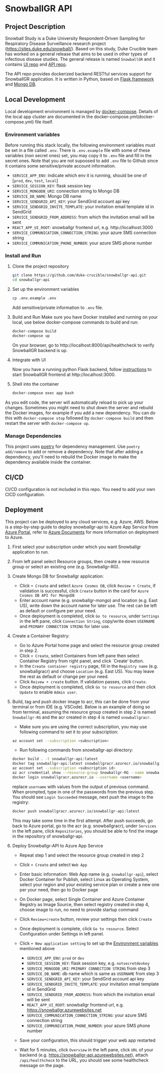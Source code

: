 # SnowballGR API

## Project Description

Snowball Study is a Duke University Respondent-Driven Sampling for Respiratory Disease Surveillance research project (https://sites.duke.edu/snowball/). 
Based on this study, Duke Crucible team has worked on a general release that aims to be used in other types of infectious disease studies. The general release
is named `SnowballGR` and it contains [UI repo](https://github.com/duke-crucible/snowbalgr-ui.git) and [API repo](https://github.com/duke-crucible/snowbalgr-api.git). 

The API repo provides dockerized backend RESTful services support for SnowballGR application. It is written in Python, based on [Flask framework](https://flask.palletsprojects.com/) and [Mongo DB](https://www.mongodb.com/).

## Local Development

Local development environment is managed by [docker-compose](https://docs.docker.com/compose/). Details of the local app cluster are documented in the docker-compose.yml(docker-compose.yml) file itself.

### Environment variables

Before running this stack locally, the following environment variables must be set in a file called `.env`. There is `.env.example` file with some of these variables (non secret ones) set, you may copy it to `.env` file and fill in the secret ones. Note that you are not supoosed to add `.env` file to Github since it contains some sensitive/private account information.

* `SERVICE_APP_ENV`: indicate which env it is running, should be one of [`prod`, `dev`, `test`, `local`]
* `SERVICE_SESSION_KEY`: flask session key
* `SERVICE_MONGODB_URI`: connection string to Mongo DB
* `SERVICE_DB_NAME`: Mongo DB name
* `SERVICE_SENDGRID_API_KEY`: your SendGrid account api key
* `SERVICE_SENDGRID_INVITE_TEMPLATE`: your invitation email template id in SendGrid
* `SERVICE_SENDGRID_FROM_ADDRESS`: from which the invitation email will be sent
* `REACT_APP_UI_ROOT`: snowballgr frontend url, e.g. http://localhost:3000
* `SERVICE_COMMUNICATION_CONNECTION_STRING`: your azure SMS connection string
* `SERVICE_COMMUNICATION_PHONE_NUMBER`: your azure SMS phone number

### Install and Run

1. Clone the project repository
    ```bash
    git clone https://github.com/duke-crucible/snowballgr-api.git
    cd snowballgr-api
    ```

2. Set up the environment variables
    ```bash
    cp .env.example .env
    ```
    Add sensitive/private information to `.env` file.

3. Build and Run
    Make sure you have Docker installed and running on your local, use below docker-compose commands to build and run:

    ```bash
    docker-compose build
    docker-compose up
    ```
    On your browser, go to http://localhost:8000/api/healthcheck to verify SnowballGR backend is up.

4. Integrate with UI

    Now you have a running python Flask backend, follow [instructions](https://github.com/duke-crucible/snowballgr-ui#local-development) to start SnowballGR frontend at http://localhost:3000.

5. Shell into the container
    ```bash
    docker-compose exec app bash
    ```

As you edit code, the server will automatically reload to pick up your changes. Sometimes you might need to shut down the server and rebuild the Docker images, for example if you add a new dependency. You can do this with `docker-compose stop` followed by `docker-compose build` and then restart the server with `docker-compose up`.

### Manage Dependencies
This project uses [poetry](https://python-poetry.org/) for dependency management. Use `poetry add/remove` to add or remove a dependency. Note that after adding a dependency, you'll need to rebuild the Docker image to make the dependency available inside the container.

## CI/CD
CI/CD configuration is not included in this repo. You need to add your own CICD configuration.  


## Deployment
This project can be deployed to any cloud services, e.g. Azure, AWS. Below is a step-by-step guide to deploy snowballgr-api to Azure App Service from [Azure Portal](https://portal.azure.com), refer to [Azure Documents](https://docs.microsoft.com/en-us/azure/?product=featured) for more information on deployment to Azure.

1. First select your subscription under which you want Snowballgr application to run.
2. From left panel select Resource groups, then create a new resource group or select an existing one (e.g. Snowballgr-RG).
3. Create Mongo DB for Snowballgr application:
    - Click `+ Create` and select `Azure Cosmos DB`,  click `Review + Create`, if validation is successful, click `Create` button in the card for `Azure Cosmos DB API for MongoDB`
    - Enter account name (e.g. snowballgr-mongo) and location (e.g. East US), write down the account name for later use. The rest can be left as default or configure per your need.
    - Once deployment is completed, click `Go to resource`, under `Settings` in the left pane, click `Connection String`, copy/write down `USERNAME` and `PRIMARY CONNECTION STRING` for later use.
4. Create a Container Registry:
    - Go to Azure Portal home page and select the resource group created in step 2.
    - Click `+ Create`, select Containers from left pane then select Container Registry from right panel, and click `Create' button.
    - In the `Create container registry` page, fill in the `Registry name` (e.g. snowballgracr) and choose `Location` (e.g. East US). You may leave the rest as default or change per your need.
    - Click `Reivew + create` button. If validation passes, click `Create`.
    - Once deployment is completed, click `Go to resource` and then click `Update` to enable `Admin user`.
5. Build, tag and push docker image to acr, this can be done from your terminal or from IDE (e.g. VSCode). Below is an example of doing so from terminal, assuming the resource group created in step 2 is named `Snowballgr-RG` and the acr created in step 4 is named `snowballgracr`. 

    - Make sure you are using the correct subscription, you may use following command to set it to your subscription:
    ```bash
    az account set --subscription <subscription>
    ```
    - Run following commands from snowballgr-api directory:
    ```bash
    docker build . -t snowballgr-api:latest
    docker tag snowballgr-api:latest snowballgracr.azurecr.io/snowballgr-api:latest
    az account set --subscription <subscription id>
    az acr credential show --resource-group Snowballgr-RG --name snowballgracr
    docker login snowballgracr.azurecr.io --username <username>
    ```
    replace `username` with values from the output of previous command. When prompted, type in one of the passwords from the previous step. You should see `Login Succeeded` message, next push the image to the registry:
    ```bash
    docker push snowballgracr.azurecr.io/snowballgr-api:latest
    ```
    This may take some time in the first attempt. After push succeeds, go back to Azure portal, go to the acr (e.g. snowballgracr), under `Services` in the left pane, click `Repositories`, you should be able to find the image in the repository of snowballgr-api.
6. Deploy Snowballgr-API to Azure App Service
    - Repeat step 1 and select the resource group created in step 2
    - Click `+ Create` and select `Web App`
    - Enter basic information: Web App name (e.g. `snowballgr-api`), select Docker Container for Publish, select Linux as Operating System, select your region and your existing service plan or create a new one per your need, then go to Docker page
    - On Docker page, select Single Container and Azure Container Registry as Image Source, then select registry created in step 4, choose image to run, no need to provide startup command
    - Click `Review+create` button, review your settings then click `Create`
    - Once deployment is complete, click `Go to resource`. Select Configuration under Settings in left panel.
    - Click `+ New application setting` to set up the [Environment variables](#Environment-variables) mentioned above

        * `SERVICE_APP_ENV`: `prod` or `dev`
        * `SERVICE_SESSION_KEY`: flask session key, e.g. `notsecretdevkey`
        * `SERVICE_MONGODB_URI`: `PRIMARY CONNECTION STRING` from step 3
        * `SERVICE_DB_NAME`: db name which is same as `USERNAME` from step 3
        * `SERVICE_SENDGRID_API_KEY`: your SendGrid account api key
        * `SERVICE_SENDGRID_INVITE_TEMPLATE`: your invitation email template id in SendGrid
        * `SERVICE_SENDGRID_FROM_ADDRESS`: from which the invitation email will be sent
        * `REACT_APP_UI_ROOT`: snowballgr frontend url, e.g. https://snowballgr.azurewebsites.net
        * `SERVICE_COMMUNICATION_CONNECTION_STRING`: your azure SMS connection string
        * `SERVICE_COMMUNICATION_PHONE_NUMBER`: your azure SMS phone number

    - Save your configuration, this should trigger your web app restarted
    - Wait for 5 minutes, click `Overview` in the left pane, click `URL` of your backend (e.g. https://snowballgr-api.azurewebsites.net), attach `/api/healthcheck` to the URL, you should see some healthcheck message on the page.

